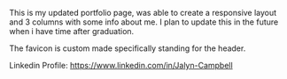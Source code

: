 This is my updated portfolio page, was able to create a responsive layout and 3 columns with some info about me. I plan to update this in the future when i have time after graduation.

The favicon is custom made specifically standing for the header.

Linkedin Profile: https://www.linkedin.com/in/Jalyn-Campbell
